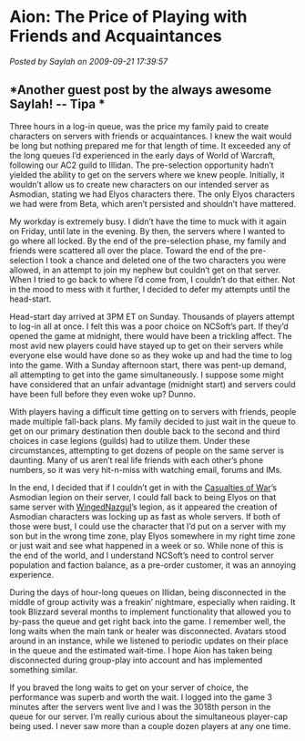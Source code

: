 # Aion: The Price of Playing with Friends and Acquaintances

*Posted by Saylah on 2009-09-21 17:39:57*

*Another guest post by the always awesome Saylah! -- Tipa
*
---

Three hours in a log-in queue, was the price my family paid to create characters on servers with friends or acquaintances. I knew the wait would be long but nothing prepared me for that length of time. It exceeded any of the long queues I’d experienced in the early days of World of Warcraft, following our AC2 guild to Illidan. The pre-selection opportunity hadn’t yielded the ability to get on the servers where we knew people. Initially, it wouldn’t allow us to create new characters on our intended server as Asmodian, stating we had Elyos characters there. The only Elyos characters we had were from Beta, which aren’t persisted and shouldn’t have mattered. 

My workday is extremely busy. I didn’t have the time to muck with it again on Friday, until late in the evening. By then, the servers where I wanted to go where all locked. By the end of the pre-selection phase, my family and friends were scattered all over the place. Toward the end of the pre-selection I took a chance and deleted one of the two characters you were allowed, in an attempt to join my nephew but couldn’t get on that server. When I tried to go back to where I’d come from, I couldn’t do that either. Not in the mood to mess with it further, I decided to defer my attempts until the head-start.

Head-start day arrived at 3PM ET on Sunday. Thousands of players attempt to log-in all at once. I felt this was a poor choice on NCSoft’s part. If they’d opened the game at midnight, there would have been a trickling affect. The most avid new players could have stayed up to get on their servers while everyone else would have done so as they woke up and had the time to log into the game. With a Sunday afternoon start, there was pent-up demand, all attempting to get into the game simultaneously. I suppose some might have considered that an unfair advantage (midnight start) and servers could have been full before they even woke up? Dunno.

With players having a difficult time getting on to servers with friends, people made multiple fall-back plans. My family decided to just wait in the queue to get on our primary destination then double back to the second and third choices in case legions (guilds) had to utilize them. Under these circumstances, attempting to get dozens of people on the same server is daunting. Many of us aren’t real life friends with each other’s phone numbers, so it was very hit-n-miss with watching email, forums and IMs.

In the end, I decided that if I couldn’t get in with the [Casualties of War](http://www.casualtiesguild.com/)’s Asmodian legion on their server, I could fall back to being Elyos on that same server with [WingedNazgul](http://wingednazgul.blogspot.com/)’s legion, as it appeared the creation of Asmodian characters was locking up as fast as whole servers. If both of those were bust, I could use the character that I’d put on a server with my son but in the wrong time zone, play Elyos somewhere in my right time zone or just wait and see what happened in a week or so. While none of this is the end of the world, and I understand NCSoft’s need to control server population and faction balance, as a pre-order customer, it was an annoying experience. 

During the days of hour-long queues on Illidan, being disconnected in the middle of group activity was a freakin’ nightmare, especially when raiding. It took Blizzard several months to implement functionality that allowed you to by-pass the queue and get right back into the game. I remember well, the long waits when the main tank or healer was disconnected. Avatars stood around in an instance, while we listened to periodic updates on their place in the queue and the estimated wait-time. I hope Aion has taken being disconnected during group-play into account and has implemented something similar. 

If you braved the long waits to get on your server of choice, the performance was superb and worth the wait. I logged into the game 3 minutes after the servers went live and I was the 3018th person in the queue for our server. I’m really curious about the simultaneous player-cap being used. I never saw more than a couple dozen players at any one time. 

